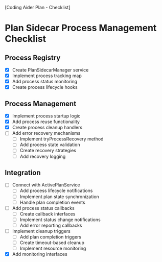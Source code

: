 [Coding Aider Plan - Checklist]

# Plan Sidecar Process Management Checklist

## Process Registry
- [x] Create PlanSidecarManager service
- [x] Implement process tracking map
- [x] Add process status monitoring
- [x] Create process lifecycle hooks

## Process Management
- [x] Implement process startup logic
- [x] Add process reuse functionality
- [x] Create process cleanup handlers
- [ ] Add error recovery mechanisms
  - [ ] Implement tryProcessRecovery method
  - [ ] Add process state validation
  - [ ] Create recovery strategies
  - [ ] Add recovery logging

## Integration
- [ ] Connect with ActivePlanService
  - [ ] Add process lifecycle notifications
  - [ ] Implement plan state synchronization
  - [ ] Handle plan completion events
- [ ] Add process status callbacks
  - [ ] Create callback interfaces
  - [ ] Implement status change notifications
  - [ ] Add error reporting callbacks
- [ ] Implement cleanup triggers
  - [ ] Add plan completion triggers
  - [ ] Create timeout-based cleanup
  - [ ] Implement resource monitoring
- [x] Add monitoring interfaces
